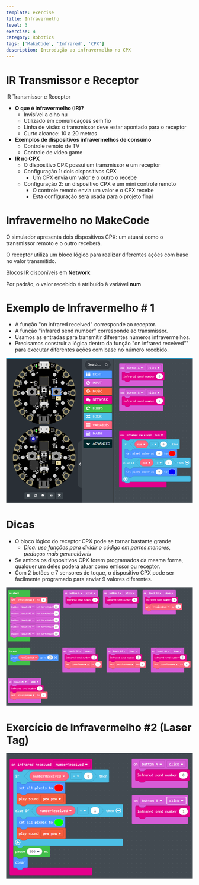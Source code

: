 ```yaml
---
template: exercise
title: Infravermelho
level: 3
exercise: 4
category: Robotics
tags: ['MakeCode', 'Infrared', 'CPX']
description: Introdução ao infravermelho no CPX
---
```


# IR Transmissor e Receptor

IR Transmissor e Receptor

- **O que é infravermelho \(IR\)?**
  - Invisível a olho nu
  - Utilizado em comunicações sem fio
  - Linha de visão: o transmissor deve estar apontado para o receptor
  - Curto alcance: 10 a 20 metros
- **Exemplos de dispositivos infravermelhos de consumo**
  - Controle remoto de TV
  - Controle de video game
- **IR no CPX**
  - O dispositivo CPX possui um transmissor e um receptor
  - Configuração 1: dois dispositivos CPX
    - Um CPX envia um valor e o outro o recebe
  - Configuração 2: un dispositivo CPX e um mini controle remoto
    - O controle remoto envia um valor e o CPX recebe
    - Esta configuração será usada para o projeto final

# Infravermelho no MakeCode

O simulador apresenta dois dispositivos CPX: um atuará como o transmissor remoto e o outro receberá.

O receptor utiliza um bloco lógico para realizar diferentes ações com base no valor transmitido.

Blocos IR disponíveis em **Network**

Por padrão, o valor recebido é atribuído à variável **num**

# Exemplo de Infravermelho # 1

- A função "on infrared received" corresponde ao receptor.
- A função "infrared send number" corresponde ao transmissor.
- Usamos as entradas para transmitir diferentes números infravermelhos.
- Precisamos construir a lógica dentro da função "on infrared received”" para executar diferentes ações com base no número recebido.

![](Lesson41.png)

# Dicas

- O bloco lógico do receptor CPX pode se tornar bastante grande
  - _Dica: use funções para dividir o código em partes menores\, pedaços mais gerenciáveis_
- Se ambos os dispositivos CPX forem programados da mesma forma, qualquer um deles poderá atuar como emissor ou receptor.
- Com 2 botões e 7 sensores de toque, o dispositivo CPX pode ser facilmente programado para enviar 9 valores diferentes.

![](Lesson47.png)

# Exercício de Infravermelho \#2 \(Laser Tag\)

![](Lesson48.png)
